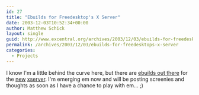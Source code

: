 ```yaml
---
id: 27
title: "Ebuilds for Freedesktop's X Server"
date: 2003-12-03T10:52:34+00:00
author: Matthew Schick
layout: single
guid: http://www.excentral.org/archives/2003/12/03/ebuilds-for-freedesktops-x-server/
permalink: /archives/2003/12/03/ebuilds-for-freedesktops-x-server
categories:
  - Projects
---
```

I know I'm a little behind the curve here, but there are [ebuilds out
there][ebuilds] for the [new][freedesk] [xserver][xserver].  I'm emerging em now
and will be posting screenies and thoughts as soon as I have a chance to play
with em...  ;)

[ebuilds]: http://dev.gentoo.org/~spyderous/overlay-freedesktop/
[freedesk]: http://freedesktop.org
[xserver]: http://xserver.freedesktop.org/Software/xserver
